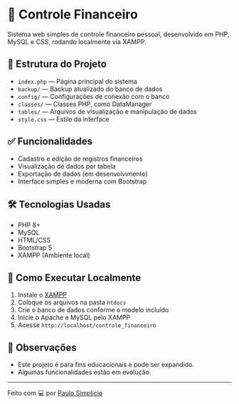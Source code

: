 # 💼 Controle Financeiro

Sistema web simples de controle financeiro pessoal, desenvolvido em PHP, MySQL e CSS, rodando localmente via XAMPP.

## 📂 Estrutura do Projeto

- `index.php` — Página principal do sistema
- `backup/` — Backup atualizado do banco de dados
- `config/` — Configurações de conexão com o banco
- `classes/` — Classes PHP, como DataManager
- `tables/` — Arquivos de visualização e manipulação de dados
- `style.css` — Estilo da interface

## ✅ Funcionalidades

- Cadastro e edição de registros financeiros
- Visualização de dados por tabela
- Exportação de dados (em desenvolvimento)
- Interface simples e moderna com Bootstrap

## 🛠️ Tecnologias Usadas

- PHP 8+
- MySQL
- HTML/CSS
- Bootstrap 5
- XAMPP (Ambiente local)

## 🚀 Como Executar Localmente

1. Instale o [XAMPP](https://www.apachefriends.org/)
2. Coloque os arquivos na pasta `htdocs`
3. Crie o banco de dados conforme o modelo incluído
4. Inicie o Apache e MySQL pelo XAMPP
5. Acesse `http://localhost/controle_financeiro`

## 📌 Observações

- Este projeto é para fins educacionais e pode ser expandido.
- Algumas funcionalidades estão em evolução.

---

Feito com 💻 por [Paulo Simplicio](https://github.com/pasimplicio)
